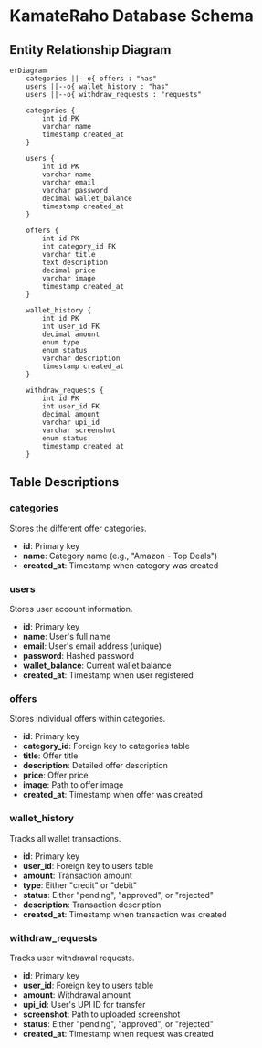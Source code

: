# KamateRaho Database Schema

## Entity Relationship Diagram

```mermaid
erDiagram
    categories ||--o{ offers : "has"
    users ||--o{ wallet_history : "has"
    users ||--o{ withdraw_requests : "requests"
    
    categories {
        int id PK
        varchar name
        timestamp created_at
    }
    
    users {
        int id PK
        varchar name
        varchar email
        varchar password
        decimal wallet_balance
        timestamp created_at
    }
    
    offers {
        int id PK
        int category_id FK
        varchar title
        text description
        decimal price
        varchar image
        timestamp created_at
    }
    
    wallet_history {
        int id PK
        int user_id FK
        decimal amount
        enum type
        enum status
        varchar description
        timestamp created_at
    }
    
    withdraw_requests {
        int id PK
        int user_id FK
        decimal amount
        varchar upi_id
        varchar screenshot
        enum status
        timestamp created_at
    }
```

## Table Descriptions

### categories
Stores the different offer categories.
- **id**: Primary key
- **name**: Category name (e.g., "Amazon - Top Deals")
- **created_at**: Timestamp when category was created

### users
Stores user account information.
- **id**: Primary key
- **name**: User's full name
- **email**: User's email address (unique)
- **password**: Hashed password
- **wallet_balance**: Current wallet balance
- **created_at**: Timestamp when user registered

### offers
Stores individual offers within categories.
- **id**: Primary key
- **category_id**: Foreign key to categories table
- **title**: Offer title
- **description**: Detailed offer description
- **price**: Offer price
- **image**: Path to offer image
- **created_at**: Timestamp when offer was created

### wallet_history
Tracks all wallet transactions.
- **id**: Primary key
- **user_id**: Foreign key to users table
- **amount**: Transaction amount
- **type**: Either "credit" or "debit"
- **status**: Either "pending", "approved", or "rejected"
- **description**: Transaction description
- **created_at**: Timestamp when transaction was created

### withdraw_requests
Tracks user withdrawal requests.
- **id**: Primary key
- **user_id**: Foreign key to users table
- **amount**: Withdrawal amount
- **upi_id**: User's UPI ID for transfer
- **screenshot**: Path to uploaded screenshot
- **status**: Either "pending", "approved", or "rejected"
- **created_at**: Timestamp when request was created